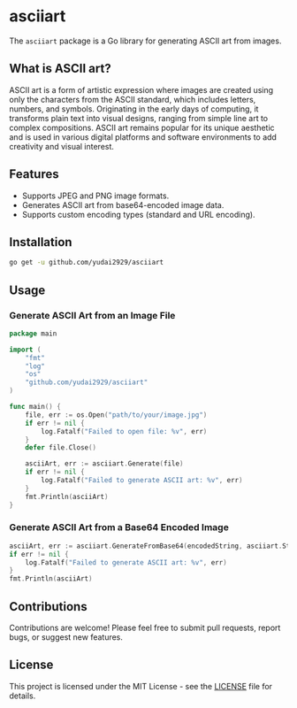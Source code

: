 # asciiart

The `asciiart` package is a Go library for generating ASCII art from images.

## What is ASCII art?

ASCII art is a form of artistic expression where images are created using only the characters from the ASCII standard, which includes letters, numbers, and symbols. Originating in the early days of computing, it transforms plain text into visual designs, ranging from simple line art to complex compositions. ASCII art remains popular for its unique aesthetic and is used in various digital platforms and software environments to add creativity and visual interest.

## Features

- Supports JPEG and PNG image formats.
- Generates ASCII art from base64-encoded image data.
- Supports custom encoding types (standard and URL encoding).

## Installation

```bash
go get -u github.com/yudai2929/asciiart
```

## Usage

### Generate ASCII Art from an Image File

```go
package main

import (
	"fmt"
	"log"
	"os"
	"github.com/yudai2929/asciiart"
)

func main() {
	file, err := os.Open("path/to/your/image.jpg")
	if err != nil {
		log.Fatalf("Failed to open file: %v", err)
	}
	defer file.Close()

	asciiArt, err := asciiart.Generate(file)
	if err != nil {
		log.Fatalf("Failed to generate ASCII art: %v", err)
	}
	fmt.Println(asciiArt)
}
```

### Generate ASCII Art from a Base64 Encoded Image

```go
asciiArt, err := asciiart.GenerateFromBase64(encodedString, asciiart.StdEncoding)
if err != nil {
	log.Fatalf("Failed to generate ASCII art: %v", err)
}
fmt.Println(asciiArt)
```

## Contributions

Contributions are welcome! Please feel free to submit pull requests, report bugs, or suggest new features.

## License

This project is licensed under the MIT License - see the [LICENSE](https://github.com/yudai2929/asciiart/blob/main/LICENSE) file for details.

